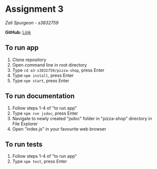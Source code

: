 # Assignment 3
*Zali Spurgeon - s3832759*

**GitHub:** [Link](https://github.com/rmit-fwp-s2-2022/a3-s3832759)

## To run app
1. Clone repository
2. Open command line in root directory
3. Type `cd a3-s3832759/pizza-shop`, press Enter
4. Type `npm install`, press Enter
5. Type `npm start`, press Enter

## To run documentation
1. Follow steps 1-4 of "to run app"
2. Type `npm run jsdoc`, press Enter
3. Navigate to newly created "jsdoc" folder in "pizza-shop" directory in File Explorer
4. Open "index.js" in your favourite web browser

## To run tests
1. Follow steps 1-4 of "to run app"
2. Type `npm test`, press Enter
